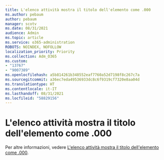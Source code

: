```yaml
---
title: L'elenco attività mostra il titolo dell'elemento come .000
ms.author: pebaum
author: pebaum
manager: scotv
ms.date: 08/31/2021
audience: Admin
ms.topic: article
ms.service: o365-administration
ROBOTS: NOINDEX, NOFOLLOW
localization_priority: Priority
ms.collection: Adm_O365
ms.custom:
- "13767"
- "9007389"
ms.openlocfilehash: a5b814261b348552eaf7760a52d7198f8c267c7a
ms.sourcegitcommit: a36ec7eda49536933dc8c6f9319cf7320e8aa04d
ms.translationtype: HT
ms.contentlocale: it-IT
ms.lasthandoff: 08/31/2021
ms.locfileid: "58829156"
---
```

# <a name="task-list-shows-item-title-as-000"></a>L'elenco attività mostra il titolo dell'elemento come .000

Per altre informazioni, vedere [L'elenco attività mostra il titolo dell'elemento come .000](https://docs.microsoft.com/sharepoint/troubleshoot/lists-and-libraries/task-list-shows-000).